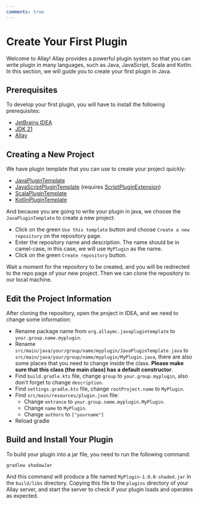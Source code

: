 ```yaml
---
comments: true
---
```


# Create Your First Plugin

Welcome to Allay! Allay provides a powerful plugin system so that you can write plugin in many languages,
such as Java, JavaScript, Scala and Kotlin. In this section, we will guide you to create your first plugin in Java.

## Prerequisites

To develop your first plugin, you will have to install the following prerequisites:

- [JetBrains IDEA](https://www.jetbrains.com/idea/)
- [JDK 21](../getting-started/installation.md#install-java)
- [Allay](../getting-started/installation.md#download-allay)

## Creating a New Project

We have plugin template that you can use to create your project quickly:

- [JavaPluginTemplate](https://github.com/AllayMC/JavaPluginTemplate)
- [JavaScriptPluginTemplate](https://github.com/AllayMC/JavaScriptPluginTemplate) (requires [ScriptPluginExtension](https://github.com/AllayMC/ScriptPluginExtension))
- [ScalaPluginTemplate](https://github.com/AllayMC/ScalaPluginTemplate)
- [KotlinPluginTemplate](https://github.com/MineBuilders/allaymc-kotlin-plugin-template)

And because you are going to write your plugin in java, we choose the `JavaPluginTemplate` to create a new project:

- Click on the green `Use this template` button and choose `Create a new repository` on the repository page.
- Enter the repository name and description. The name should be in camel-case, in this case, we will use `MyPlugin` as the name.
- Click on the green `Create repository` button.

Wait a moment for the repository to be created, and you will be redirected to the repo page of your new project.
Then we can clone the repository to our local machine.

## Edit the Project Information

After cloning the repository, open the project in IDEA, and we need to change some information:

- Rename package name from `org.allaymc.javaplugintemplate` to `your.group.name.myplugin`.
- Rename `src/main/java/your/group/name/myplugin/JavaPluginTemplate.java` to `src/main/java/your/group/name/myplugin/MyPlugin.java`, 
  there are also some places that you need to change inside the class. **Please make sure that this class (the main class) has a default constructor**.
- Find `build.gradle.kts` file, change `group` to `your.group.myplugin`, 
  also don't forget to change `description`.
- Find `settings.gradle.kts` file, change `rootProject.name` to `MyPlugin`.
- Find `src/main/resources/plugin.json` file:
  - Change `entrance` to `your.group.name.myplugin.MyPlugin`.
  - Change `name` to `MyPlugin`.
  - Change `authors` to `["yourname"]`
- Reload gradle

## Build and Install Your Plugin

To build your plugin into a jar file, you need to run the following command:

```shell
gradlew shadowJar
```

And this command will produce a file named `MyPlugin-1.0.0-shaded.jar` in the `build/libs` directory.
Copying this file to the `plugins` directory of your Allay server, and start the server
to check if your plugin loads and operates as expected.